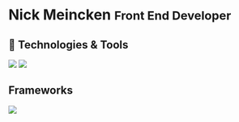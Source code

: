 # Nick Meincken <small>Front End Developer</small>

## 🔧 Technologies & Tools
![](https://img.shields.io/badge/OS-Apple-informational?style=flat&logo=Apple&logoColor=white&color=2bbc8a)
![](https://img.shields.io/badge/Editor-Atom-informational?style=flat&logo=Atom&logoColor=white&color=2bbc8a)

## Frameworks
![](https://img.shields.io/badge/Framework-Gatsby-informational?style=flat&logo=Gatsby&logoColor=white&color=2bbc8a)

